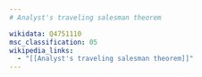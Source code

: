```yaml
---
# Analyst's traveling salesman theorem

wikidata: Q4751110
msc_classification: 05
wikipedia_links:
  - "[[Analyst's traveling salesman theorem]]"
---
```

